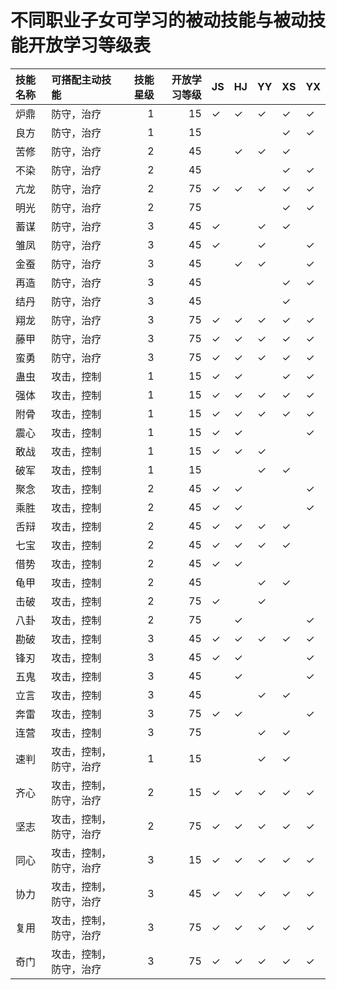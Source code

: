 # 不同职业子女可学习的被动技能与被动技能开放学习等级表

| 技能名称   | 可搭配主动技能     |   技能星级 |   开放学习等级 | JS           | HJ           | YY           | XS           | YX           |
|:-------|:------------|-------:|---------:|:-------------|:-------------|:-------------|:-------------|:-------------|
| 炉鼎     | 防守，治疗       |      1 |       15 | $\checkmark$ | $\checkmark$ | $\checkmark$ | $\checkmark$ | $\checkmark$ |
| 良方     | 防守，治疗       |      1 |       15 |              |              |              | $\checkmark$ | $\checkmark$ |
| 苦修     | 防守，治疗       |      2 |       45 |              | $\checkmark$ | $\checkmark$ | $\checkmark$ |              |
| 不染     | 防守，治疗       |      2 |       45 |              |              |              | $\checkmark$ | $\checkmark$ |
| 亢龙     | 防守，治疗       |      2 |       75 | $\checkmark$ | $\checkmark$ | $\checkmark$ | $\checkmark$ | $\checkmark$ |
| 明光     | 防守，治疗       |      2 |       75 |              |              |              | $\checkmark$ | $\checkmark$ |
| 蓄谋     | 防守，治疗       |      3 |       45 | $\checkmark$ |              | $\checkmark$ | $\checkmark$ |              |
| 雏凤     | 防守，治疗       |      3 |       45 | $\checkmark$ |              | $\checkmark$ |              | $\checkmark$ |
| 金蚕     | 防守，治疗       |      3 |       45 |              | $\checkmark$ | $\checkmark$ |              | $\checkmark$ |
| 再造     | 防守，治疗       |      3 |       45 |              |              |              | $\checkmark$ | $\checkmark$ |
| 结丹     | 防守，治疗       |      3 |       45 |              |              |              | $\checkmark$ |              |
| 翔龙     | 防守，治疗       |      3 |       75 | $\checkmark$ | $\checkmark$ | $\checkmark$ | $\checkmark$ | $\checkmark$ |
| 藤甲     | 防守，治疗       |      3 |       75 | $\checkmark$ | $\checkmark$ | $\checkmark$ | $\checkmark$ | $\checkmark$ |
| 蛮勇     | 防守，治疗       |      3 |       75 | $\checkmark$ | $\checkmark$ | $\checkmark$ | $\checkmark$ | $\checkmark$ |
| 蛊虫     | 攻击，控制       |      1 |       15 | $\checkmark$ | $\checkmark$ |              | $\checkmark$ | $\checkmark$ |
| 强体     | 攻击，控制       |      1 |       15 | $\checkmark$ | $\checkmark$ | $\checkmark$ | $\checkmark$ | $\checkmark$ |
| 附骨     | 攻击，控制       |      1 |       15 | $\checkmark$ | $\checkmark$ | $\checkmark$ | $\checkmark$ | $\checkmark$ |
| 震心     | 攻击，控制       |      1 |       15 | $\checkmark$ | $\checkmark$ |              |              | $\checkmark$ |
| 敢战     | 攻击，控制       |      1 |       15 | $\checkmark$ | $\checkmark$ | $\checkmark$ |              |              |
| 破军     | 攻击，控制       |      1 |       15 |              |              | $\checkmark$ | $\checkmark$ |              |
| 聚念     | 攻击，控制       |      2 |       45 | $\checkmark$ | $\checkmark$ |              |              | $\checkmark$ |
| 乘胜     | 攻击，控制       |      2 |       45 | $\checkmark$ | $\checkmark$ |              |              | $\checkmark$ |
| 舌辩     | 攻击，控制       |      2 |       45 | $\checkmark$ | $\checkmark$ | $\checkmark$ | $\checkmark$ |              |
| 七宝     | 攻击，控制       |      2 |       45 | $\checkmark$ | $\checkmark$ | $\checkmark$ | $\checkmark$ |              |
| 借势     | 攻击，控制       |      2 |       45 | $\checkmark$ | $\checkmark$ |              |              |              |
| 龟甲     | 攻击，控制       |      2 |       45 |              |              | $\checkmark$ | $\checkmark$ |              |
| 击破     | 攻击，控制       |      2 |       75 | $\checkmark$ |              | $\checkmark$ |              |              |
| 八卦     | 攻击，控制       |      2 |       75 |              | $\checkmark$ |              |              | $\checkmark$ |
| 勘破     | 攻击，控制       |      3 |       45 | $\checkmark$ | $\checkmark$ | $\checkmark$ | $\checkmark$ | $\checkmark$ |
| 锋刃     | 攻击，控制       |      3 |       45 | $\checkmark$ | $\checkmark$ |              |              | $\checkmark$ |
| 五鬼     | 攻击，控制       |      3 |       45 |              | $\checkmark$ |              |              | $\checkmark$ |
| 立言     | 攻击，控制       |      3 |       45 |              |              | $\checkmark$ | $\checkmark$ |              |
| 奔雷     | 攻击，控制       |      3 |       75 | $\checkmark$ | $\checkmark$ |              |              | $\checkmark$ |
| 连营     | 攻击，控制       |      3 |       75 |              |              | $\checkmark$ | $\checkmark$ |              |
| 速判     | 攻击，控制，防守，治疗 |      1 |       15 |              |              | $\checkmark$ | $\checkmark$ |              |
| 齐心     | 攻击，控制，防守，治疗 |      2 |       15 | $\checkmark$ | $\checkmark$ | $\checkmark$ | $\checkmark$ | $\checkmark$ |
| 坚志     | 攻击，控制，防守，治疗 |      2 |       75 | $\checkmark$ | $\checkmark$ | $\checkmark$ | $\checkmark$ | $\checkmark$ |
| 同心     | 攻击，控制，防守，治疗 |      3 |       15 | $\checkmark$ | $\checkmark$ | $\checkmark$ | $\checkmark$ | $\checkmark$ |
| 协力     | 攻击，控制，防守，治疗 |      3 |       45 | $\checkmark$ | $\checkmark$ | $\checkmark$ | $\checkmark$ | $\checkmark$ |
| 复用     | 攻击，控制，防守，治疗 |      3 |       75 | $\checkmark$ | $\checkmark$ | $\checkmark$ | $\checkmark$ | $\checkmark$ |
| 奇门     | 攻击，控制，防守，治疗 |      3 |       75 | $\checkmark$ | $\checkmark$ | $\checkmark$ | $\checkmark$ | $\checkmark$ |